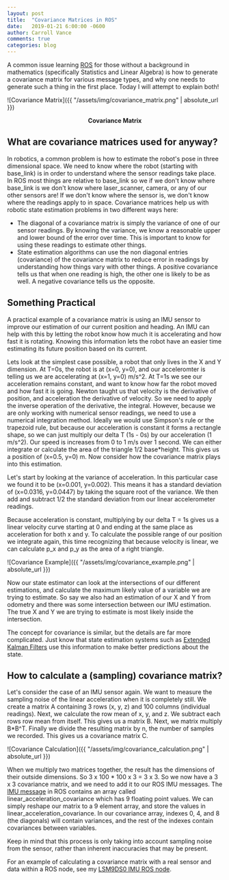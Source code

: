 ```yaml
---
layout: post
title:  "Covariance Matrices in ROS"
date:   2019-01-21 6:00:00 -0600
author: Carroll Vance
comments: true
categories: blog
---
```


A common issue learning [ROS][ros] for those without a background in mathematics (specifically Statistics and Linear Algebra) is how to generate a covariance matrix for various message types, and why one needs to generate such a thing in the first place. Today I will attempt to explain both!

![Covariance Matrix]({{ "/assets/img/covariance_matrix.png" | absolute_url }})
<p align="center">
<b>Covariance Matrix</b><br>
</p>

## What are covariance matrices used for anyway?

In robotics, a common problem is how to estimate the robot's pose in three dimensional space. We need to know where the robot (starting with base_link) is in order to understand where the sensor readings take place. In ROS most things are relative to base_link so we if we don't know where base_link is we don't know where laser_scanner, camera, or any of our other sensors are! If we don't know where the sensor is, we don't know where the readings apply to in space. Covariance matrices help us with robotic state estimation problems in two different ways here:

- The diagonal of a covariance matrix is simply the variance of one of our sensor readings. By knowing the variance, we know a reasonable upper and lower bound of the error over time. This is important to know for using these readings to estimate other things.
- State estimation algorithms can use the non diagonal entries (covariance) of the covariance matrix to reduce error in readings by understanding how things vary with other things. A positive covariance tells us that when one reading is high, the other one is likely to be as well. A negative covariance tells us the opposite.

## Something Practical

A practical example of a covariance matrix is using an IMU sensor to improve our estimation of our current position and heading. An IMU can help with this by letting the robot know how much it is accelerating and how fast it is rotating. Knowing this information lets the robot have an easier time estimating its future position based on its current.

Lets look at the simplest case possible, a robot that only lives in the X and Y dimension. At T=0s, the robot is at (x=0, y=0), and our acceleromter is telling us we are accelerating at (x=1, y=0) m/s^2. At T=1s we see our acceleration remains constant, and want to know how far the robot moved and how fast it is going. Newton taught us that velocity is the derivative of position, and acceleration the derivative of velocity. So we need to apply the inverse operation of the derivative, the integral. However, because we are only working with numerical sensor readings, we need to use a numerical integration method. Ideally we would use Simpson's rule or the trapezoid rule, but because our acceleration is constant it forms a rectangle shape, so we can just multiply our delta T (1s - 0s) by our acceleration (1 m/s^2). Our speed is increases from 0 to 1 m/s over 1 second. We can either integrate or calculate the area of the triangle 1/2 base*height. This gives us a position of (x=0.5, y=0) m. Now consider how the covariance matrix plays into this estimation.

Let's start by looking at the variance of acceleration. In this particular case we found it to be (x=0.001, y=0.002). This means it has a standard deviation of (x=0.0316, y=0.0447) by taking the square root of the variance. We then add and subtract 1/2 the standard deviation from our linear accelerometer readings.

Because acceleration is constant, multiplying by our delta T = 1s gives us a linear velocity curve starting at 0 and ending at the same place as acceleration for both x and y. To calculate the possible range of our position we integrate again, this time recognizing that because velocity is linear, we can calculate p_x and p_y as the area of a right triangle.

![Covariance Example]({{ "/assets/img/covariance_example.png" | absolute_url }})

Now our state estimator can look at the intersections of our different estimations, and calculate the maximum likely value of a variable we are trying to estimate. So say we also had an estimation of our X and Y from odometry and there was some intersection between our IMU estimation. The true X and Y we are trying to estimate is most likely inside the intersection.

The concept for covariance is similar, but the details are far more complicated. Just know that state estimation systems such as [Extended Kalman Filters][ekf] use this information to make better predictions about the state.

## How to calculate a (sampling) covariance matrix?

Let's consider the case of an IMU sensor again. We want to measure the sampling noise of the linear acceleration when it is completely still. We create a matrix A containing 3 rows (x, y, z) and 100 columns (individual readings). Next, we calculate the row mean of x, y, and z. We subtract each rows row mean from itself. This gives us a matrix B. Next, we matrix multiply B*B^T. Finally we divide the resulting matrix by n, the number of samples we recorded. This gives us a covariance matrix C.

![Covariance Calculation]({{ "/assets/img/covariance_calculation.png" | absolute_url }})

When we multiply two matrices together, the result has the dimensions of their outside dimensions. So 3 x 100 * 100 x 3 = 3 x 3. So we now have a 3 x 3 covariance matrix, and we need to add it to our ROS IMU messages. The [IMU message][imu] in ROS contains an array called linear_acceleration_covariance which has 9 floating point values. We can simply reshape our matrix to a 9 element array, and store the values in linear_acceleration_covariance. In our covariance array, indexes 0, 4, and 8 (the diagonals) will contain variances, and the rest of the indexes contain covariances between variables.

Keep in mind that this process is only taking into account sampling noise from the sensor, rather than inherent inaccuracies that may be present.

For an example of calculating a covariance matrix with a real sensor and data within a ROS node, see my [LSM9DS0 IMU ROS node][example].


[imu]: http://docs.ros.org/api/sensor_msgs/html/msg/Imu.html
[ros]: http://www.ros.org
[example]: https://github.com/csvance/lsm9ds0/blob/master/src/lsm9ds0_node.py
[ekf]: https://en.wikipedia.org/wiki/Extended_Kalman_filter
